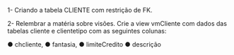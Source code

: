 1- Criando a tabela CLIENTE com restrição de FK.

2- Relembrar a matéria sobre visões. Crie a view vmCliente com dados das tabelas cliente e clientetipo com as seguintes colunas:

● chcliente,
● fantasia,
● limiteCredito
● descrição